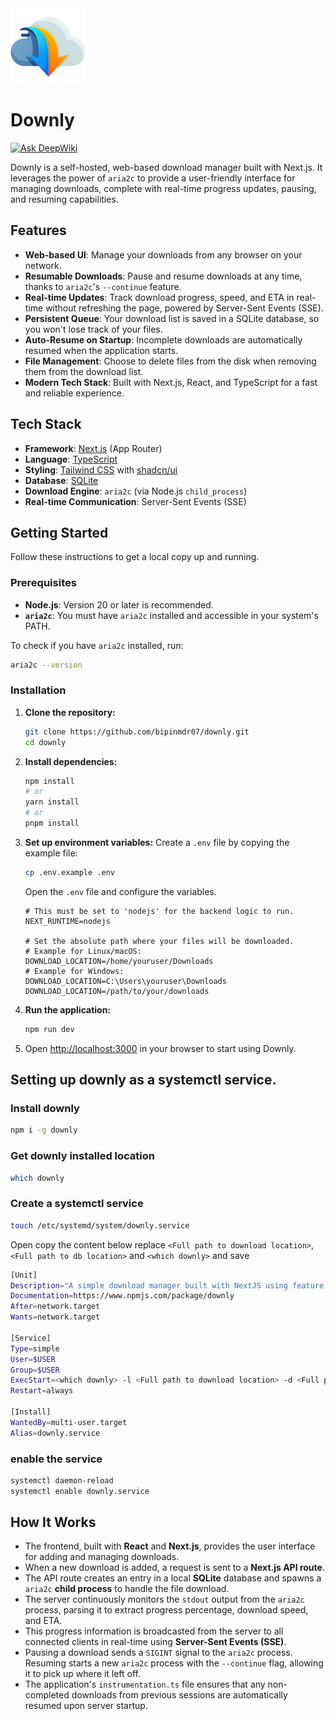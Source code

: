 <img width="120" height="120" src="public/logo.png" alt="Downly logo">

# Downly
[![Ask DeepWiki](https://devin.ai/assets/askdeepwiki.png)](https://deepwiki.com/bipinmdr07/downly)

Downly is a self-hosted, web-based download manager built with Next.js. It leverages the power of `aria2c` to provide a user-friendly interface for managing downloads, complete with real-time progress updates, pausing, and resuming capabilities.

## Features

- **Web-based UI**: Manage your downloads from any browser on your network.
- **Resumable Downloads**: Pause and resume downloads at any time, thanks to `aria2c`'s `--continue` feature.
- **Real-time Updates**: Track download progress, speed, and ETA in real-time without refreshing the page, powered by Server-Sent Events (SSE).
- **Persistent Queue**: Your download list is saved in a SQLite database, so you won't lose track of your files.
- **Auto-Resume on Startup**: Incomplete downloads are automatically resumed when the application starts.
- **File Management**: Choose to delete files from the disk when removing them from the download list.
- **Modern Tech Stack**: Built with Next.js, React, and TypeScript for a fast and reliable experience.

## Tech Stack

- **Framework**: [Next.js](https://nextjs.org/) (App Router)
- **Language**: [TypeScript](https://www.typescriptlang.org/)
- **Styling**: [Tailwind CSS](https://tailwindcss.com/) with [shadcn/ui](https://ui.shadcn.com/)
- **Database**: [SQLite](https://www.sqlite.org/index.html)
- **Download Engine**: `aria2c` (via Node.js `child_process`)
- **Real-time Communication**: Server-Sent Events (SSE)

## Getting Started

Follow these instructions to get a local copy up and running.

### Prerequisites

- **Node.js**: Version 20 or later is recommended.
- **`aria2c`**: You must have `aria2c` installed and accessible in your system's PATH.

To check if you have `aria2c` installed, run:
```bash
aria2c --version
```

### Installation

1.  **Clone the repository:**
    ```bash
    git clone https://github.com/bipinmdr07/downly.git
    cd downly
    ```

2.  **Install dependencies:**
    ```bash
    npm install
    # or
    yarn install
    # or
    pnpm install
    ```

3.  **Set up environment variables:**
    Create a `.env` file by copying the example file:
    ```bash
    cp .env.example .env
    ```
    Open the `.env` file and configure the variables.

    ```env
    # This must be set to 'nodejs' for the backend logic to run.
    NEXT_RUNTIME=nodejs

    # Set the absolute path where your files will be downloaded.
    # Example for Linux/macOS: DOWNLOAD_LOCATION=/home/youruser/Downloads
    # Example for Windows: DOWNLOAD_LOCATION=C:\Users\youruser\Downloads
    DOWNLOAD_LOCATION=/path/to/your/downloads
    ```

4.  **Run the application:**
    ```bash
    npm run dev
    ```

5.  Open [http://localhost:3000](http://localhost:3000) in your browser to start using Downly.

## Setting up downly as a systemctl service.
### Install downly

``` bash
npm i -g downly
```

### Get downly installed location

``` bash
which downly
```

### Create a systemctl service

``` bash
touch /etc/systemd/system/downly.service
```

Open copy the content below replace `<Full path to download location>`, `<Full path to db location>` and `<which downly>` and save
``` bash
[Unit]
Description="A simple download manager built with NextJS using feature of aria2c."
Documentation=https://www.npmjs.com/package/downly
After=network.target
Wants=network.target

[Service]
Type=simple
User=$USER
Group=$USER
ExecStart=<which downly> -l <Full path to download location> -d <Full path to db location>
Restart=always

[Install]
WantedBy=multi-user.target
Alias=downly.service
```

### enable the service

``` bash
systemctl daemon-reload
systemctl enable downly.service
```

## How It Works

- The frontend, built with **React** and **Next.js**, provides the user interface for adding and managing downloads.
- When a new download is added, a request is sent to a **Next.js API route**.
- The API route creates an entry in a local **SQLite** database and spawns a `aria2c` **child process** to handle the file download.
- The server continuously monitors the `stdout` output from the `aria2c` process, parsing it to extract progress percentage, download speed, and ETA.
- This progress information is broadcasted from the server to all connected clients in real-time using **Server-Sent Events (SSE)**.
- Pausing a download sends a `SIGINT` signal to the `aria2c` process. Resuming starts a new `aria2c` process with the `--continue` flag, allowing it to pick up where it left off.
- The application's `instrumentation.ts` file ensures that any non-completed downloads from previous sessions are automatically resumed upon server startup.

